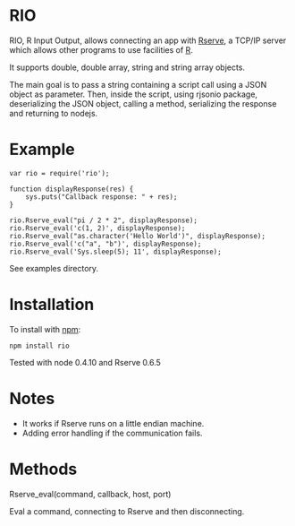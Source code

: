 RIO
======

RIO, R Input Output, allows connecting an app with [Rserve](http://www.rforge.net/Rserve/),
a TCP/IP server which allows other programs to use facilities of [R](http://r-project.org).

It supports double, double array, string and string array objects.

The main goal is to pass a string containing a script call using a JSON object 
as parameter. Then, inside the script, using rjsonio package, deserializing
the JSON object, calling a method, serializing the response and returning to 
nodejs.

Example
========

    var rio = require('rio');

    function displayResponse(res) {
        sys.puts("Callback response: " + res);
    }

    rio.Rserve_eval("pi / 2 * 2", displayResponse);
    rio.Rserve_eval('c(1, 2)', displayResponse);
    rio.Rserve_eval("as.character('Hello World')", displayResponse);
    rio.Rserve_eval('c("a", "b")', displayResponse);
    rio.Rserve_eval('Sys.sleep(5); 11', displayResponse);

See examples directory.

Installation
============

To install with [npm](http://github.com/isaacs/npm):

    npm install rio

Tested with node 0.4.10 and Rserve 0.6.5

Notes
=====

- It works if Rserve runs on a little endian machine.
- Adding error handling if the communication fails.

Methods
=======

Rserve_eval(command, callback, host, port)

Eval a command, connecting to Rserve and then disconnecting.

